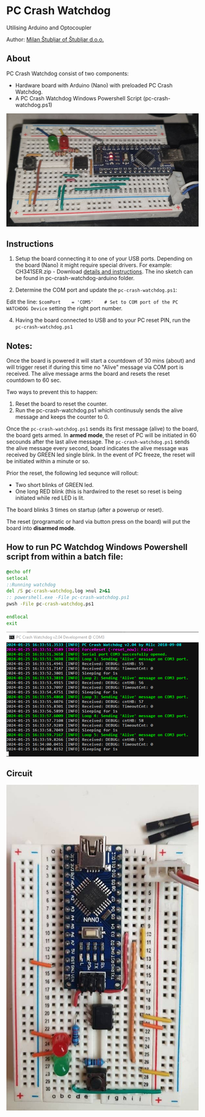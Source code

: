 # PC Crash Watchdog
Utilising Arduino and Optocoupler

Author: [Milan Štubljar of Štubljar d.o.o.](milan@stubljar.com)

## About
PC Crash Watchdog consist of two components:
- Hardware board with Arduino (Nano) with preloaded PC Crash Watchdog.
- A PC Crash Watchdog Windows Powershell Script (pc-crash-watchdog.ps1)

![PC Crash Watchdog - Board.png](img%2FPC%20Crash%20Watchdog%20-%20Board.png)

## Instructions
1. Setup the board connecting it to one of your USB ports. Depending on the board (Nano) it might require special drivers. For example: CH341SER.zip - Download [details and instructions](https://learn.sparkfun.com/tutorials/how-to-install-ch340-drivers/windows-710). The ino sketch can be found in pc-crash-watchdog-arduino folder.

3. Determine the COM port and update the ```pc-crash-watchdog.ps1```:

Edit the line: ```$comPort    = 'COM5'    # Set to COM port of the PC WATCHDOG Device```
setting the right port number.

4. Having the board connected to USB and to your PC reset PIN, run the ```pc-crash-watchdog.ps1```

## Notes:
Once the board is powered it will start a countdown of 30 mins (about) and will trigger 
reset if during this time no "Alive" message via COM port is received. The alive message
arms the board and resets the reset countdown to 60 sec.

Two ways to prevent this to happen:
1. Reset the board to reset the counter.
2. Run the pc-crash-watchdog.ps1 which continusuly sends the alive message and keeps the counter to 0.

Once the ```pc-crash-watchdog.ps1``` sends its first message (alive) to the board, the board
gets armed. In **armed mode**, the reset of PC will be initiated in 60 secounds after the last
alive message. The ```pc-crash-watchdog.ps1``` sends the alive message every second, board indicates 
the alive message was received by GREEN led single blink.
In the event of PC freeze, the reset will be initiated within a minute or so.

Prior the reset, the following led sequnce will rollout:
- Two short blinks of GREEN led.
- One long RED blink (this is hardwired to the reset so reset is being initiated while red LED is lit.

The board blinks 3 times on startup (after a powerup or reset). 

The reset (programatic or hard via button press on the board) will put the board into **disarmed mode**.

## How to run PC Watchdog Windows Powershell script from within a batch file:
```cmd
@echo off
setlocal
::Running watchdog
del /S pc-crash-watchdog.log >nul 2>&1
:: powershell.exe -File pc-crash-watchdog.ps1
pwsh -File pc-crash-watchdog.ps1

endlocal
exit
```
![PC Crash Watchdog v2.04 Development Screen.png](img%2FPC%20Crash%20Watchdog%20v2.04%20Development%20Screen.png)

## Circuit
![PC-Crash- Watchdog-Circuit.jpg](img%2FPC-Crash-%20Watchdog-Circuit.jpg)
